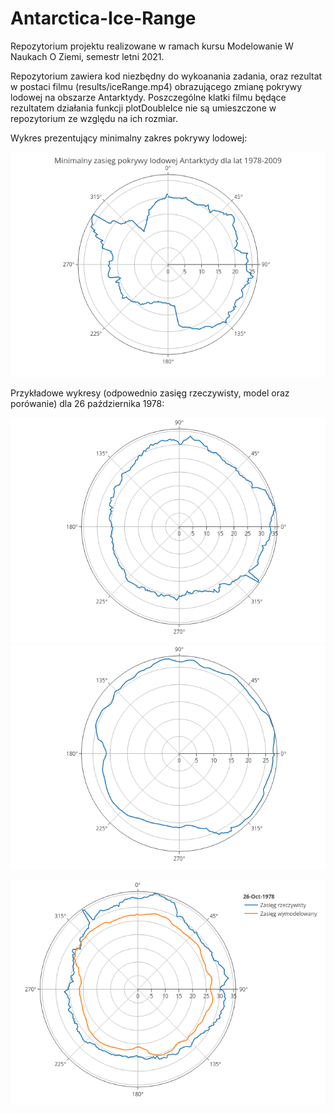 # Antarctica-Ice-Range

Repozytorium projektu realizowane w ramach kursu Modelowanie W Naukach O Ziemi, semestr letni 2021. 

Repozytorium zawiera kod niezbędny do wykoanania zadania, oraz rezultat w postaci filmu (results/iceRange.mp4) obrazującego zmianę pokrywy lodowej na obszarze Antarktydy. Poszczególne klatki filmu będące rezultatem działania funkcji plotDoubleIce nie są umieszczone w repozytorium ze względu na ich rozmiar.

Wykres prezentujący minimalny zakres pokrywy lodowej:

![Alt text](charts/minimalIceRange.png?raw=true "Title")

Przykładowe wykresy (odpowednio zasięg rzeczywisty, model oraz porówanie) dla 26 października 1978:

![Alt text](sampleRes/real-26-Oct-1978.png?raw=true "Title")
![Alt text](sampleRes/model-26-Oct-1978.png?raw=true "Title")

![Alt text](sampleRes/compare-26-Oct-1978.png?raw=true "Title")


